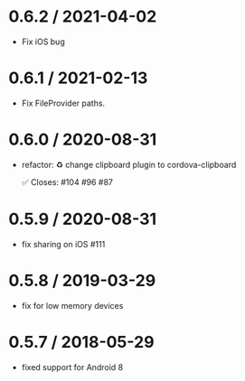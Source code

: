 # 0.6.2 / 2021-04-02

- Fix iOS bug

# 0.6.1 / 2021-02-13

- Fix FileProvider paths.

# 0.6.0 / 2020-08-31

- refactor: ♻️ change clipboard plugin to cordova-clipboard

  ✅ Closes: #104 #96 #87

# 0.5.9 / 2020-08-31

- fix sharing on iOS #111

# 0.5.8 / 2019-03-29

- fix for low memory devices

# 0.5.7 / 2018-05-29

- fixed support for Android 8
